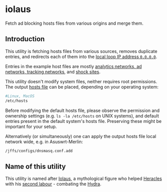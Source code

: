iolaus
======

Fetch ad blocking hosts files from various origins and merge them. 

Introduction
-------

This utility is fetching hosts files from various sources, removes duplicate entries, and redirects each of them into the [local loop IP address `0.0.0.0`](https://tools.ietf.org/html/rfc6890#section-1).

Entries in the example host files are mostly [analytics networks, ad networks, tracking networks](https://en.wikipedia.org/wiki/Advertising_network), and [shock sites](https://en.wikipedia.org/wiki/Shock_site).

This utility doesn't modify system files, neither requires root permissions. The output [hosts file](https://en.wikipedia.org/wiki/Hosts_%28file%29) can be placed, depending on your operating system:
```bash
#Linux, MacOS
/etc/hosts
```

Before modifying the default hosts file, please observe the permission and ownership settings (e.g. `ls -la /etc/hosts` on UNIX systems), and default entries present in the default system's hosts file. Preserving these might be important for your setup.

Alternatively (or simultaneously) one can apply the output hosts file local network wide, e.g. in Asuswrt-Merlin:
```bash
/jffs/configs/dnsmasq.conf.add
```
 

Name of this utility
-------

This utility is named after [Iolaus](https://en.wikipedia.org/wiki/Iolaus), a mythological figure who helped [Heracles](https://en.wikipedia.org/wiki/Heracles) with his [second labour](https://en.wikipedia.org/wiki/Labours_of_Hercules#Second:_Lernaean_Hydra) - combating the [Hydra](https://en.wikipedia.org/wiki/Lernaean_Hydra).
